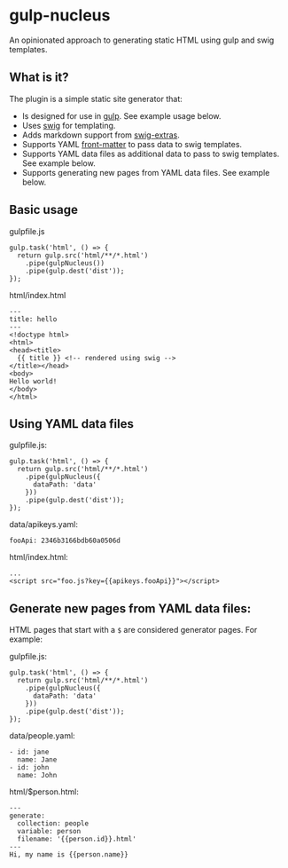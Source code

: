 # gulp-nucleus
An opinionated approach to generating static HTML using gulp and swig templates.

## What is it?

The plugin is a simple static site generator that:

- Is designed for use in [gulp](http://gulpjs.com/). See example usage below.
- Uses [swig](https://github.com/paularmstrong/swig) for templating.
- Adds markdown support from [swig-extras](https://github.com/paularmstrong/swig-extras).
- Supports YAML [front-matter](https://github.com/jxson/front-matter) to pass data to swig templates.
- Supports YAML data files as additional data to pass to swig templates. See example below.
- Supports generating new pages from YAML data files. See example below.

## Basic usage

gulpfile.js

    gulp.task('html', () => {
      return gulp.src('html/**/*.html')
        .pipe(gulpNucleus())
        .pipe(gulp.dest('dist'));
    });

html/index.html

    ---
    title: hello
    ---
    <!doctype html>
    <html>
    <head><title>
      {{ title }} <!-- rendered using swig -->
    </title></head>
    <body>
    Hello world!
    </body>
    </html>

## Using YAML data files

gulpfile.js:

    gulp.task('html', () => {
      return gulp.src('html/**/*.html')
        .pipe(gulpNucleus({
          dataPath: 'data'
        }))
        .pipe(gulp.dest('dist'));
    });

data/apikeys.yaml:

    fooApi: 2346b3166bdb60a0506d

html/index.html:

    ...
    <script src="foo.js?key={{apikeys.fooApi}}"></script>

## Generate new pages from YAML data files:

HTML pages that start with a `$` are considered generator pages. For example:

gulpfile.js:

    gulp.task('html', () => {
      return gulp.src('html/**/*.html')
        .pipe(gulpNucleus({
          dataPath: 'data'
        }))
        .pipe(gulp.dest('dist'));
    });

data/people.yaml:

    - id: jane
      name: Jane
    - id: john
      name: John

html/$person.html:

    ---
    generate:
      collection: people
      variable: person
      filename: '{{person.id}}.html'
    ---
    Hi, my name is {{person.name}}
